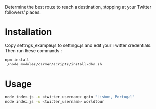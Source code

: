 Determine the best route to reach a destination, stopping at your Twitter followers' places.

Installation
============

Copy settings_example.js to settings.js and edit your Twitter credentials.
Then run these commands : 
```sh
npm install
./node_modules/carmen/scripts/install-dbs.sh
```

Usage
=====

```sh
node index.js -u <twitter_username> goto "Lisbon, Portugal"
node index.js -u <twitter_username> worldtour
```

